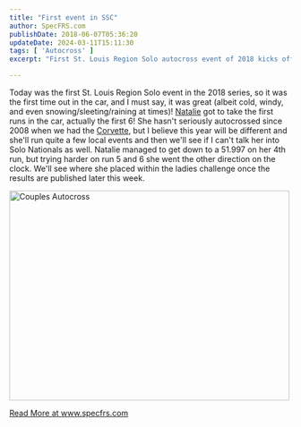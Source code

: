 ```yaml
---
title: "First event in SSC"
author: SpecFRS.com
publishDate: 2018-06-07T05:36:20
updateDate: 2024-03-11T15:11:30
tags: [ 'Autocross' ]
excerpt: "First St. Louis Region Solo autocross event of 2018 kicks off with cold weather and impressive runs. Return of Natalie sparks excitement for the season."

---
```

<p align="left">Today was the first St. Louis Region Solo event in the 2018 series, so it was the first time out in the car, and I must say, it was great (albeit cold, windy, and even snowing/sleeting/raining at times)! <a href="https://www.youtube.com/watch?v=SGoV08aTlmU" target="_blank">Natalie</a> got to take the first runs in the car, actually the first 6! She hasn't seriously autocrossed since 2008 when we had the <a href="https://www.corvettez06.org/" target="_blank">Corvette</a>, but I believe this year will be different and she'll run quite a few local events and then we'll see if I can't talk her into Solo Nationals as well. Natalie managed to get down to a 51.997 on her 4th run, but trying harder on run 5 and 6 she went the other direction on the clock. We'll see where she placed within the ladies challenge once the results are published later this week.</p>  <p align="left"><a data-flickr-embed="true" data-footer="true" data-header="true" href="https://www.flickr.com/photos/chammond/41484915701/in/dateposted/" title="Couples Autocross"><img alt="Couples Autocross" height="375" src="https://farm1.staticflickr.com/819/41484915701_c0dbb0aa1c.jpg" width="500" /></a><script async src="//embedr.flickr.com/assets/client-code.js" charset="utf-8"></script></p>  <a href="https://www.specfrs.com/first-event-in-ssc">Read More at www.specfrs.com</a>




